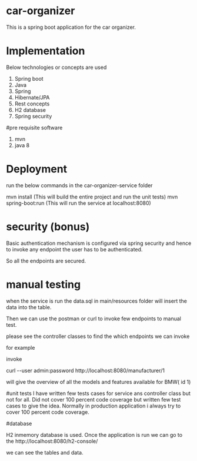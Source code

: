 # car-organizer
This is a spring boot application for the car organizer.

# Implementation  
Below technologies or concepts are used

1. Spring boot
2. Java
3. Spring
4. Hibernate/JPA
5. Rest concepts
6. H2 database
7. Spring security

#pre requisite software

1. mvn
2. java 8

# Deployment
run the below commands in the car-organizer-service folder

mvn install (This will build the entire project and run the unit tests)
mvn spring-boot:run (This will run the service at localhost:8080)

# security (bonus)

Basic authentication mechanism is configured via spring security and hence to invoke any endpoint the user has to
be authenticated.

So all the endpoints are secured.

# manual testing
when the service is run the data.sql in main/resources folder will insert the data into the table.

Then we can use the postman or curl to invoke few endpoints to manual test.

please see the controller classes to find the which endpoints we can invoke

for example

invoke 

curl --user admin:password http://localhost:8080/manufacturer/1

will give the overview of all the models and features available for BMW( id 1)

#unit tests
I have written few tests cases for service ans controller class but not for all.
Did not cover 100 percent code coverage but written few test cases to give the idea.
Normally in production application i always try to cover 100 percent code coverage.


#database

H2 inmemory database is used.
Once the application is run we can go to the 
http://localhost:8080/h2-console/

we can see the tables and data.




